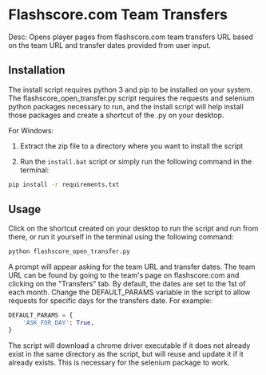 # Flashscore.com Team Transfers

Desc: Opens player pages from flashscore.com team transfers URL based on the
      team URL and transfer dates provided from user input.

## Installation

The install script requires python 3 and pip to be installed on your system.
The flashscore_open_transfer.py script requires the requests and selenium
python packages necessary to run, and the install script will help install
those packages and create a shortcut of the .py on your desktop.

For Windows:

1. Extract the zip file to a directory where you want to install the script

2. Run the `install.bat` script or simply run the following command in the
   terminal:

```bash
pip install -r requirements.txt
```

## Usage

Click on the shortcut created on your desktop to run the script and run from
there, or run it yourself in the terminal using the following command:

```bash
python flashscore_open_transfer.py
```

A prompt will appear asking for the team URL and transfer dates. The team URL
can be found by going to the team's page on flashscore.com and clicking on the
"Transfers" tab. By default, the dates are set to the 1st of each month. Change
the DEFAULT_PARAMS variable in the script to allow requests for specific days
for the transfers date. For example:

```python
DEFAULT_PARAMS = {
    'ASK_FOR_DAY': True,
}
```

The script will download a chrome driver executable if it does not already
exist in the same directory as the script, but will reuse and update it if it already exists. This is necessary for the selenium package to work.
